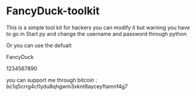 # FancyDuck-toolkit
This is a simple tool kit for hackers you can modify it but warning you have to go in Start.py and change the username and password through python

Or you can use the defualt 

FancyDuck

1234567890

you can support me through bitcoin : bc1q5crrg4cflydu8qhgwm3xknt8ayceyftamnf4g7
